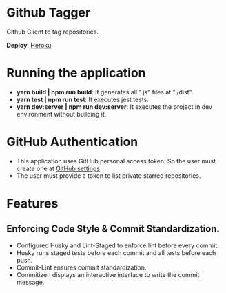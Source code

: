 # Github Tagger
Github Client to tag repositories.

**Deploy**: [Heroku](https://github-tagger-hbenvenutti.herokuapp.com/)

# Running the application

* **yarn build | npm run build**: It generates all ".js" files at "./dist".
* **yarn test | npm run test**: It executes jest tests.
* **yarn dev:server | npm run dev:server**: It executes the project in dev environment without building it.

# GitHub Authentication
* This application uses GitHub personal access token. So the user must create one at [GitHub settings](https://github.com/settings/tokens).
*  The user must provide a token to list private starred repositories.


# Features

## Enforcing Code Style & Commit Standardization.

* Configured Husky and Lint-Staged to enforce lint before every commit.
* Husky runs staged tests before each commit and all tests before each push.
* Commit-Lint ensures commit standardization.
* Commitizen displays an interactive interface to write the commit message.



